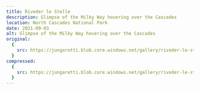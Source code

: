```yaml
---
title: Riveder le Stelle
description: Glimpse of the Milky Way hovering over the Cascades
location: North Cascades National Park
date: 2021-09-03
alt: Glimpse of the Milky Way hovering over the Cascades
original:
  {
    src: https://jungaretti.blob.core.windows.net/gallery/riveder-le-stelle.jpg,
  }
compressed:
  {
    src: https://jungaretti.blob.core.windows.net/gallery/riveder-le-stelle-preview.jpg,
  }
---
```

